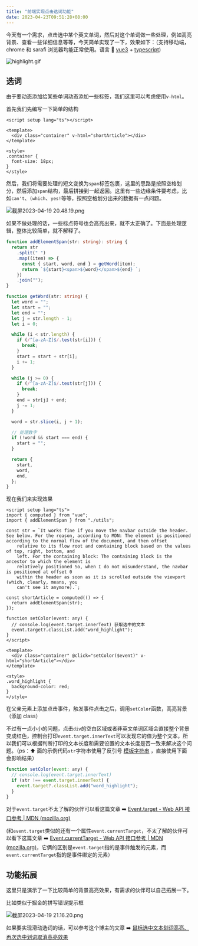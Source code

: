 ```yaml
---
title: "前端实现点击选词功能"
date: 2023-04-23T09:51:28+08:00
---
```


今天有一个需求，点击选中某个英文单词，然后对这个单词做一些处理，例如高亮背景、查看一些详细信息等等，今天简单实现了一下，效果如下：（支持移动端，chrome 和 sarafi 浏览器均能正常使用。语言 🚀 [vue3](https://cn.vuejs.org/) + [typescript](https://www.typescriptlang.org/))

![highlight.gif](https://p3-juejin.byteimg.com/tos-cn-i-k3u1fbpfcp/3af2f49c280d4cdc95f68b01381aed15~tplv-k3u1fbpfcp-zoom-in-crop-mark:1512:0:0:0.awebp?)

## 选词

由于要动态添加给某些单词动态添加一些标签，我们这里可以考虑使用`v-html`。

首先我们先编写一下简单的结构

```vue
<script setup lang="ts"></script>

<template>
  <div class="container" v-html="shortArticle"></div>
</template>

<style>
.container {
  font-size: 18px;
}
</style>
```

然后，我们将需要处理的短文变换为`span`标签包裹，这里的思路是按照空格划分，然后添加`span`结构，最后拼接到一起返回。这里有一些边缘条件要考虑，比如`can't`、`(which`、`yes!`等等，按照空格划分出来的数据有一点问题。

![截屏2023-04-19 20.48.19.png](https://p6-juejin.byteimg.com/tos-cn-i-k3u1fbpfcp/a9602d23644044cb884d462f3f123bad~tplv-k3u1fbpfcp-zoom-in-crop-mark:1512:0:0:0.awebp?)

如果不做处理的话，一些标点符号也会高亮出来，就不太正确了。下面是处理逻辑，整体比较简单，就不解释了。

```ts
function addElementSpan(str: string): string {
  return str
    .split(" ")
    .map((item) => {
      const { start, word, end } = getWord(item);
      return `${start}<span>${word}</span>${end} `;
    })
    .join("");
}

function getWord(str: string) {
  let word = "";
  let start = "";
  let end = "";
  let j = str.length - 1;
  let i = 0;

  while (i < str.length) {
    if (/^[a-zA-Z]$/.test(str[i])) {
      break;
    }
    start = start + str[i];
    i += 1;
  }

  while (j >= 0) {
    if (/^[a-zA-Z]$/.test(str[j])) {
      break;
    }
    end = str[j] + end;
    j -= 1;
  }

  word = str.slice(i, j + 1);

  // 处理数字
  if (!word && start === end) {
    start = "";
  }

  return {
    start,
    word,
    end,
  };
}
```

现在我们来实现效果

```vue
<script setup lang="ts">
import { computed } from "vue";
import { addElementSpan } from "./utils";

const str = `It works fine if you move the navbar outside the header. See below. For the reason, according to MDN: The element is positioned according to the normal flow of the document, and then offset
    relative to its flow root and containing block based on the values of top, right, bottom, and
    left. For the containing block: The containing block is the ancestor to which the element is
    relatively positioned So, when I do not misunderstand, the navbar is positioned at offset 0
    within the header as soon as it is scrolled outside the viewport (which, clearly, means, you
    can't see it anymore).`;

const shortArticle = computed(() => {
  return addElementSpan(str);
});

function setColor(event: any) {
  // console.log(event.target.innerText) 获取选中的文本
  event.target?.classList.add("word_highlight");
}
</script>

<template>
  <div class="container" @click="setColor($event)" v-html="shortArticle"></div>
</template>

<style>
.word_highlight {
  background-color: red;
}
</style>
```

在父亲元素上添加点击事件，触发事件点击之后，调用`setColor`函数，高亮背景（添加 class）

不过有一点小小的问题，点击`div`的空白区域或者非英文单词区域会直接整个背景变成红色，控制台打印`event.target.innerText`可以发现它的值为整个文本，所以我们可以根据判断打印的文本长度和需要设置的文本长度是否一致来解决这个问题。（ps：⬆️ 面的示例代码`str`字符串使用了反引号 [模板字符串](https://www.bookstack.cn/read/es6-3rd/spilt.5.docs-string.md) ，直接使用下面会影响结果）

```js
function setColor(event: any) {
  // console.log(event.target.innerText)
  if (str !== event.target.innerText) {
    event.target?.classList.add("word_highlight");
  }
}
```

对于`event.target`不太了解的伙伴可以看这篇文章 ➡️ [Event.target - Web API 接口参考 | MDN (mozilla.org)](https://developer.mozilla.org/zh-CN/docs/Web/API/Event/target)

(和`event.target`类似的还有一个属性`event.currentTarget`，不太了解的伙伴可以看下这篇文章 ➡️ [Event.currentTarget - Web API 接口参考 | MDN (mozilla.org)](https://developer.mozilla.org/zh-CN/docs/Web/API/Event/currentTarget)，它俩的区别是`event.target`指的是事件触发的元素，而`event.currentTarget`指的是事件绑定的元素）

## 功能拓展

这里只是演示了一下比较简单的背景高亮效果，有需求的伙伴可以自己拓展一下。

比如类似于掘金的拼写错误提示框

![截屏2023-04-19 21.16.20.png](https://p9-juejin.byteimg.com/tos-cn-i-k3u1fbpfcp/e856bd10f2ee4be786733bfd0ecb67fc~tplv-k3u1fbpfcp-zoom-in-crop-mark:1512:0:0:0.awebp?)

如果要实现滑动选词的话，可以参考这个博主的文章 ➡️ [鼠标选中文本划词高亮、再次选中划词取消高亮效果](https://juejin.cn/post/6844904101789040654)
